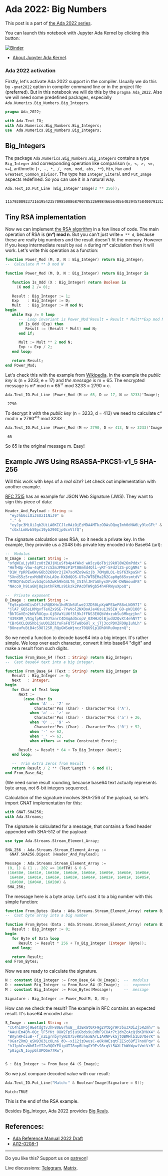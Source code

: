 # Ada 2022: Big Numbers
 
This post is a part of [the Ada 2022 series](https://github.com/reznikmm/ada-howto/tree/ce-2021).
 
You can launch this notebook with Jupyter Ada Kernel by clicking this button:
 
[![Binder](https://mybinder.org/badge_logo.svg)](https://mybinder.org/v2/gh/reznikmm/ada-howto/ce-2021?filepath=%2Fhome%2Fjovyan%2Fnb%2Fbig-numbers.ipynb)

 
 * [About Jupyter Ada Kernel](https://github.com/reznikmm/ada-howto/blob/master/md/Hello_Ada.md).

### Ada 2022 activation
Firstly, let's activate Ada 2022 support in the compiler.
Usually we do this by `-gnat2022` option in compiler command line or in the project file
(preferred). But in this notebook we will do this by the `pragma Ada_2022`.
Also we will need some predefined packages, especially `Ada.Numerics.Big_Numbers.Big_Integers`.


```Ada
pragma Ada_2022;

with Ada.Text_IO;
with Ada.Numerics.Big_Numbers.Big_Integers;
use  Ada.Numerics.Big_Numbers.Big_Integers;
```

## Big_Integers

The package `Ada.Numerics.Big_Numbers.Big_Integers` contains a type `Big_Integer` and corresponding operation like comparison (`=, <, >, <=, >=`), arithmetic (`+, -, *, /, rem, mod, abs, **`), `Min`, `Max` and `Greatest_Common_Divisor`. The type has `Integer_Literal` and `Put_Image` aspects redefined. So you can use it in a natural way.


```Ada
Ada.Text_IO.Put_Line (Big_Integer'Image(2 ** 256));
```




     115792089237316195423570985008687907853269984665640564039457584007913129639936




## Tiny RSA implementation
Now we can implement [the RSA algorithm](https://en.wikipedia.org/wiki/RSA_(cryptosystem)) in a few lines of code. The main operation of RSA is **(mᵈ) mod n**. But you can't just write `m ** d`, because these are really big numbers and the result doesn't fit the memory. However if you keep intermediate result by `mod n` during mᵈ calculation then it will work. Let's write this operation as a function:


```Ada
function Power_Mod (M, D, N : Big_Integer) return Big_Integer;
--  Calculate M ** D mod N

function Power_Mod (M, D, N : Big_Integer) return Big_Integer is

   function Is_Odd (X : Big_Integer) return Boolean is
     (X mod 2 /= 0);

   Result : Big_Integer := 1;
   Exp    : Big_Integer := D;
   Mult   : Big_Integer := M mod N;
begin
   while Exp /= 0 loop
      --  Loop invariant is Power_Mod'Result = Result * Mult**Exp mod N
      if Is_Odd (Exp) then
         Result := (Result * Mult) mod N;
      end if;

      Mult := Mult ** 2 mod N;
      Exp := Exp / 2;
   end loop;

   return Result;
end Power_Mod;
```

Let's check this with the example from [Wikipedia](https://en.wikipedia.org/wiki/RSA_(cryptosystem)). In the example the _public key_ is (n = 3233, e = 17) and _the message_ is m = 65. The encrypted message is mᵉ mod n = 65¹⁷ mod 3233 = 2790 = c.


```Ada
Ada.Text_IO.Put_Line (Power_Mod (M => 65, D => 17, N => 3233)'Image);
```




     2790




To decrypt it with the _public key_ (n = 3233, d = 413) we need to calculate cᵈ mod n = 2790⁴¹³ mod 3233


```Ada
Ada.Text_IO.Put_Line (Power_Mod (M => 2790, D => 413, N => 3233)'Image);
```




     65




So 65 is the original message m. Easy!

## Example JWS Using RSASSA-PKCS1-v1_5 SHA-256

Will this work with keys of a _real size_? Let check out implementation with another example.

[RFC 7515](https://tools.ietf.org/html/rfc7515#page-38) has an example for JSON Web Signature (JWS). They want to sign this piece of data:


```Ada
Header_And_Payload : String :=
  "eyJhbGciOiJSUzI1NiJ9" &
  "." &
  "eyJpc3MiOiJqb2UiLA0KICJleHAiOjEzMDA4MTkzODAsDQogImh0dHA6Ly9leGFt" &
  "cGxlLmNvbS9pc19yb290Ijp0cnVlfQ";
```

The signature calculation uses RSA, so it needs a private key. In the example, they provide us a 2048 bits private key encoded into Base64 (url):


```Ada
--  Modulus
N_Image : constant String :=
 "ofgWCuLjybRlzo0tZWJjNiuSfb4p4fAkd_wWJcyQoTbji9k0l8W26mPddx" &
 "HmfHQp-Vaw-4qPCJrcS2mJPMEzP1Pt0Bm4d4QlL-yRT-SFd2lZS-pCgNMs" &
 "D1W_YpRPEwOWvG6b32690r2jZ47soMZo9wGzjb_7OMg0LOL-bSf63kpaSH" &
 "SXndS5z5rexMdbBYUsLA9e-KXBdQOS-UTo7WTBEMa2R2CapHg665xsmtdV" &
 "MTBQY4uDZlxvb3qCo5ZwKh9kG4LT6_I5IhlJH7aGhyxXFvUK-DWNmoudF8" &
 "NAco9_h9iaGNj8q2ethFkMLs91kzk2PAcDTW9gb54h4FRWyuXpoQ";

--  Private exponent
D_Image : constant String :=
 "Eq5xpGnNCivDflJsRQBXHx1hdR1k6Ulwe2JZD50LpXyWPEAeP88vLNO97I" &
 "jlA7_GQ5sLKMgvfTeXZx9SE-7YwVol2NXOoAJe46sui395IW_GO-pWJ1O0" &
 "BkTGoVEn2bKVRUCgu-GjBVaYLU6f3l9kJfFNS3E0QbVdxzubSu3Mkqzjkn" &
 "439X0M_V51gfpRLI9JYanrC4D4qAdGcopV_0ZHHzQlBjudU2QvXt4ehNYT" &
 "CBr6XCLQUShb1juUO1ZdiYoFaFQT5Tw8bGUl_x_jTj3ccPDVZFD9pIuhLh" &
 "BOneufuBiB4cS98l2SR_RQyGWSeWjnczT0QU91p1DhOVRuOopznQ";

```

So we need a function to decode base64 into a big integer. It's rather simple. We loop over each character, convert it into base64 "digit" and make a result from such digits.


```Ada
function From_Base_64 (Text : String) return Big_Integer;
--  Cast base64 text into a big integer.

function From_Base_64 (Text : String) return Big_Integer is
   Result : Big_Integer := 0;
   Next   : Integer;
begin
   for Char of Text loop
      Next :=
        (case Char is
           when 'A' .. 'Z' =>
             Character'Pos (Char) - Character'Pos ('A'),
           when 'a' .. 'z' =>
             Character'Pos (Char) - Character'Pos ('a') + 26,
           when '0' .. '9' =>
             Character'Pos (Char) - Character'Pos ('0') + 52,
           when '-' => 62,
           when '_' => 63,
           when others => raise Constraint_Error);

      Result := Result * 64 + To_Big_Integer (Next);
   end loop;

   --  Trim extra zeros from Result
   return Result / 2 ** (Text'Length * 6 mod 8);
end From_Base_64;
```

(We need some result rounding, because base64 text actually represents byte array, not 6-bit integers sequence).

Calculation of the signature involves SHA-256 of the payload, so let's import GNAT implementation for this:


```Ada
with GNAT.SHA256;
with Ada.Streams;
```

The signature is calculated for a message, that contains a fixed header appended with SHA-512 of the payload:


```Ada
use type Ada.Streams.Stream_Element_Array;

SHA_256 : Ada.Streams.Stream_Element_Array :=
  GNAT.SHA256.Digest (Header_And_Payload);

Message : Ada.Streams.Stream_Element_Array :=
 (0, 1) & (1 .. 202 => 16#FF#) & 0 &
 (16#30#, 16#31#, 16#30#, 16#0d#, 16#06#, 16#09#, 16#60#, 16#86#,
  16#48#, 16#01#, 16#65#, 16#03#, 16#04#, 16#02#, 16#01#, 16#05#,
  16#00#, 16#04#, 16#20#) & 
 SHA_256;
```

The message here is a byte array. Let's cast it to a big number with this simple function:


```Ada
function From_Bytes (Data : Ada.Streams.Stream_Element_Array) return Big_Integer;
--  Cast byte array into a big number

function From_Bytes (Data : Ada.Streams.Stream_Element_Array) return Big_Integer is
   Result : Big_Integer := 0;
begin
   for Byte of Data loop
      Result := Result * 256 + To_Big_Integer (Integer (Byte));
   end loop;

   return Result;
end From_Bytes;
```

Now we are ready to calculate the signature.


```Ada
N : constant Big_Integer := From_Base_64 (N_Image);  --  modulus
D : constant Big_Integer := From_Base_64 (D_Image);  --  exponent
M : constant Big_Integer := From_Bytes(Message);     --  message

Signature : Big_Integer := Power_Mod(M, D, N);
```

How can we check the result? The example in RFC contains an expected result. It's base64 encoded also:


```Ada
S_Image : constant String :=
 "cC4hiUPoj9Eetdgtv3hF80EGrhuB__dzERat0XF9g2VtQgr9PJbu3XOiZj5RZmh7" &
 "AAuHIm4Bh-0Qc_lF5YKt_O8W2Fp5jujGbds9uJdbF9CUAr7t1dnZcAcQjbKBYNX4" &
 "BAynRFdiuB--f_nZLgrnbyTyWzO75vRK5h6xBArLIARNPvkSjtQBMHlb1L07Qe7K" &
 "0GarZRmB_eSN9383LcOLn6_dO--xi12jzDwusC-eOkHWEsqtFZESc6BfI7noOPqv" &
 "hJ1phCnvWh6IeYI2w9QOYEUipUTI8np6LbgGY9Fs98rqVt5AXLIhWkWywlVmtVrB" &
 "p0igcN_IoypGlUPQGe77Rw";


S : Big_Integer := From_Base_64 (S_Image);

```

So we just compare decoded value with our result:


```Ada
Ada.Text_IO.Put_Line("Match:" & Boolean'Image(Signature = S));
```




    Match:TRUE




This is the end of the RSA example.

Besides Big_Integer, Ada 2022 provides [Big Reals](http://www.ada-auth.org/standards/2xaarm/html/AA-A-5-7.html).

## References:
 * [Ada Reference Manual 2022 Draft](http://www.ada-auth.org/standards/2xaarm/html/AA-A-5-6.html)
 * [AI12-0208-1](http://www.ada-auth.org/cgi-bin/cvsweb.cgi/AI12s/AI12-0208-1.TXT)
 ----

Do you like this? Support us on [patreon](https://www.patreon.com/ada_ru)!

Live discussions: [Telegram](https://t.me/ada_lang), [Matrix](https://matrix.to/#/#ada-lang:matrix.org).
